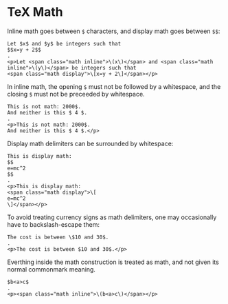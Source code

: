 # TeX Math

Inline math goes between `$` characters, and display math
goes between `$$`:

```````````````````````````````` example
Let $x$ and $y$ be integers such that
$$x=y + 2$$
.
<p>Let <span class="math inline">\(x\)</span> and <span class="math inline">\(y\)</span> be integers such that
<span class="math display">\[x=y + 2\]</span></p>
````````````````````````````````

In inline math, the opening `$` must not be followed by
a whitespace, and the closing `$` must not be
preceeded by whitespace.

```````````````````````````````` example
This is not math: 2000$.
And neither is this $ 4 $.
.
<p>This is not math: 2000$.
And neither is this $ 4 $.</p>
````````````````````````````````

Display math delimiters can be surrounded by whitespace:

```````````````````````````````` example
This is display math:
$$
e=mc^2
$$
.
<p>This is display math:
<span class="math display">\[
e=mc^2
\]</span></p>
````````````````````````````````

To avoid treating currency signs as math delimiters,
one may occasionally have to backslash-escape them:

```````````````````````````````` example
The cost is between \$10 and 30$.
.
<p>The cost is between $10 and 30$.</p>
````````````````````````````````

Everthing inside the math construction is treated
as math, and not given its normal commonmark meaning.
```````````````````````````````` example
$b<a>c$
.
<p><span class="math inline">\(b<a>c\)</span></p>
````````````````````````````````
